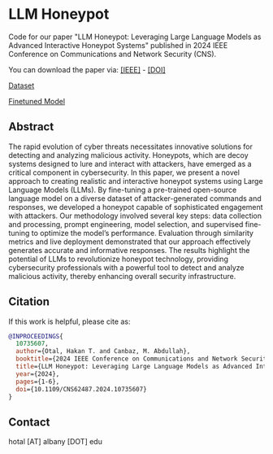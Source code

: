 # LLM Honeypot

Code for our paper "LLM Honeypot: Leveraging Large Language Models as Advanced Interactive Honeypot Systems" published in 2024 IEEE Conference on Communications and Network Security (CNS).

You can download the paper via: [[IEEE]](https://ieeexplore.ieee.org/iel8/10735442/10735467/10735607.pdf) - [[DOI]](https://doi.org/10.1109/CNS62487.2024.10735607)

[Dataset](https://huggingface.co/datasets/hotal/honeypot_logs)

[Finetuned Model](https://huggingface.co/hotal/honeypot-llama3-8B)


## Abstract

The rapid evolution of cyber threats necessitates innovative solutions for detecting and analyzing malicious activity. Honeypots, which are decoy systems designed to lure and interact with attackers, have emerged as a critical component in cybersecurity. In this paper, we present a novel approach to creating realistic and interactive honeypot systems using Large Language Models (LLMs). By fine-tuning a pre-trained open-source language model on a diverse dataset of attacker-generated commands and responses, we developed a honeypot capable of sophisticated engagement with attackers. Our methodology involved several key steps: data collection and processing, prompt engineering, model selection, and supervised fine-tuning to optimize the model’s performance. Evaluation through similarity metrics and live deployment demonstrated that our approach effectively generates accurate and informative responses. The results highlight the potential of LLMs to revolutionize honeypot technology, providing cybersecurity professionals with a powerful tool to detect and analyze malicious activity, thereby enhancing overall security infrastructure.



## Citation

If this work is helpful, please cite as:

```bibtex
@INPROCEEDINGS{
  10735607,
  author={Otal, Hakan T. and Canbaz, M. Abdullah},
  booktitle={2024 IEEE Conference on Communications and Network Security (CNS)}, 
  title={LLM Honeypot: Leveraging Large Language Models as Advanced Interactive Honeypot Systems}, 
  year={2024},
  pages={1-6},
  doi={10.1109/CNS62487.2024.10735607}
}
```

## Contact

hotal [AT] albany [DOT] edu
